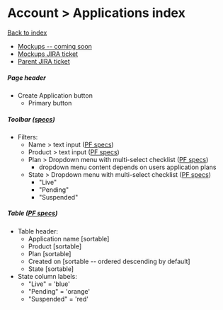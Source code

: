 # Account > Applications index

[Back to index](../../index.md)

* [Mockups -- coming soon](XXX)
* [Mockups JIRA ticket](https://issues.redhat.com/browse/THREESCALE-5423)
* [Parent JIRA ticket](https://issues.redhat.com/browse/THREESCALE-5422)

##### Page header
* Create Application button
  * Primary button

##### Toolbar ([specs](../../global_components/toolbar.md))
* Filters:
  * Name > text input ([PF specs](https://www.patternfly.org/v4/documentation/react/components/inputgroup#with-dropdown))
  * Product > text input ([PF specs](https://www.patternfly.org/v4/documentation/react/components/inputgroup#with-dropdown))
  * Plan > Dropdown menu with multi-select checklist ([PF specs](https://www.patternfly.org/v4/documentation/react/components/select#checkbox-input))
     * dropdown menu content depends on users application plans
  * State > Dropdown menu with multi-select checklist ([PF specs](https://www.patternfly.org/v4/documentation/react/components/select#checkbox-input))
    * "Live"
    * "Pending"
    * "Suspended"

##### Table ([PF specs](https://www.patternfly.org/v4/documentation/react/components/table))
* Table header:
  * Application name [sortable]
  * Product [sortable]
  * Plan [sortable]
  * Created on [sortable -- ordered descending by default]
  * State [sortable]
* State column labels:
  * "Live" = 'blue'
  * "Pending" = 'orange'
  * "Suspended" = 'red'
